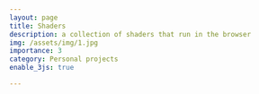 ```yaml
---
layout: page
title: Shaders
description: a collection of shaders that run in the browser
img: /assets/img/1.jpg
importance: 3
category: Personal projects
enable_3js: true

---
```


<canvas id="c"></canvas>